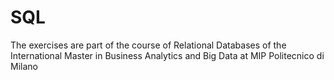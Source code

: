 # SQL
The exercises are part of the course of Relational Databases of the International Master in Business Analytics and Big Data at MIP Politecnico di Milano 
